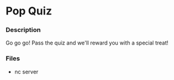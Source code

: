 # Pop Quiz

### Description
Go go go! Pass the quiz and we'll reward you with a special treat!

### Files
- nc server